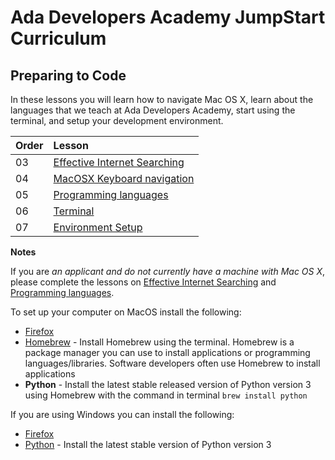 # Ada Developers Academy JumpStart Curriculum

## Preparing to Code

In these lessons you will learn how to navigate Mac OS X, learn about the languages that we teach at Ada Developers Academy, start using the terminal, and setup your development environment.

| Order | Lesson                                                |
| :---- | :---------------------------------------------------- |
| 03    | [Effective Internet Searching](./internet-searching/) |
| 04    | [MacOSX Keyboard navigation](./keyboard-navigation/)  |
| 05    | [Programming languages](./ada-languages)              |
| 06    | [Terminal](./terminal/)                               |
| 07    | [Environment Setup](./environment-setup/)             |

**Notes**

If you are *an applicant and do not currently have a machine with Mac OS X*, please complete the lessons on [Effective Internet Searching](./internet-searching/) and [Programming languages](./ada-languages). 

To set up your computer on MacOS install the following:

* [Firefox](https://www.mozilla.org/en-US/firefox/new/)
* [Homebrew](https://brew.sh/) - Install Homebrew using the terminal.  Homebrew is a package manager you can use to install applications or programming languages/libraries.  Software developers often use Homebrew to install applications
* **Python** - Install the latest stable released version of Python version 3 using Homebrew with the command in terminal `brew install python`

If you are using Windows you can install the following:
* [Firefox](https://www.mozilla.org/en-US/firefox/new/)
* [Python](https://docs.python.org/3/using/windows.html) - Install the latest stable version of Python version 3